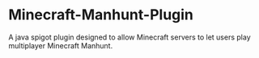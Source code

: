 # Minecraft-Manhunt-Plugin
A java spigot plugin designed to allow Minecraft servers to let users play multiplayer Minecraft Manhunt.
